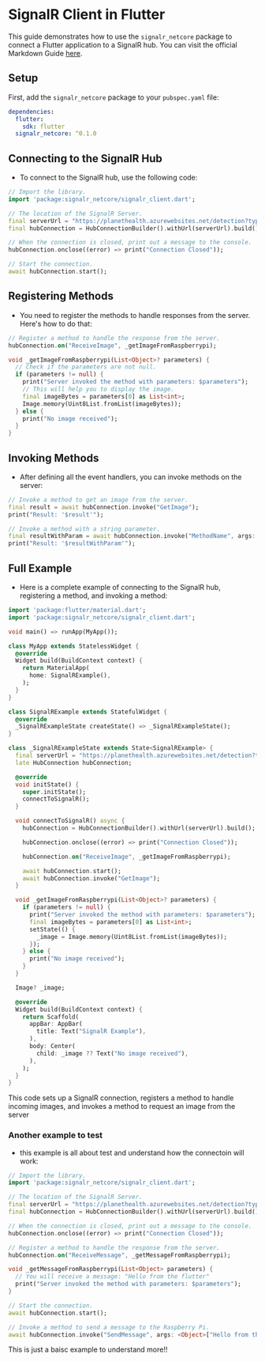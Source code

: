 # SignalR Client in Flutter

This guide demonstrates how to use the `signalr_netcore` package to connect a Flutter application to a SignalR hub.
You can visit the official Markdown Guide [here](https://pub.dev/packages/signalr_netcore).

## Setup

First, add the `signalr_netcore` package to your `pubspec.yaml` file:

```yaml
dependencies:
  flutter:
    sdk: flutter
  signalr_netcore: ^0.1.0
```

## Connecting to the SignalR Hub

- To connect to the SignalR hub, use the following code:

```dart
// Import the library.
import 'package:signalr_netcore/signalr_client.dart';

// The location of the SignalR Server.
final serverUrl = "https://planethealth.azurewebsites.net/detection?type=flutter";
final hubConnection = HubConnectionBuilder().withUrl(serverUrl).build();

// When the connection is closed, print out a message to the console.
hubConnection.onclose((error) => print("Connection Closed"));

// Start the connection.
await hubConnection.start();
```

## Registering Methods

- You need to register the methods to handle responses from the server. Here's how to do that:

```dart
// Register a method to handle the response from the server.
hubConnection.on("ReceiveImage", _getImageFromRaspberrypi);

void _getImageFromRaspberrypi(List<Object>? parameters) {
  // Check if the parameters are not null.
  if (parameters != null) {
    print("Server invoked the method with parameters: $parameters");
    // This will help you to display the image.
    final imageBytes = parameters[0] as List<int>;
    Image.memory(Uint8List.fromList(imageBytes));
  } else {
    print("No image received");
  }
}
```

## Invoking Methods

- After defining all the event handlers, you can invoke methods on the server:

```dart
// Invoke a method to get an image from the server.
final result = await hubConnection.invoke("GetImage");
print("Result: '$result'");

// Invoke a method with a string parameter.
final resultWithParam = await hubConnection.invoke("MethodName", args: <Object>["ParameterValue"]);
print("Result: '$resultWithParam'");
```

## Full Example

- Here is a complete example of connecting to the SignalR hub, registering a method, and invoking a method:

```dart
import 'package:flutter/material.dart';
import 'package:signalr_netcore/signalr_client.dart';

void main() => runApp(MyApp());

class MyApp extends StatelessWidget {
  @override
  Widget build(BuildContext context) {
    return MaterialApp(
      home: SignalRExample(),
    );
  }
}

class SignalRExample extends StatefulWidget {
  @override
  _SignalRExampleState createState() => _SignalRExampleState();
}

class _SignalRExampleState extends State<SignalRExample> {
  final serverUrl = "https://planethealth.azurewebsites.net/detection?type=flutter";
  late HubConnection hubConnection;

  @override
  void initState() {
    super.initState();
    connectToSignalR();
  }

  void connectToSignalR() async {
    hubConnection = HubConnectionBuilder().withUrl(serverUrl).build();

    hubConnection.onclose((error) => print("Connection Closed"));

    hubConnection.on("ReceiveImage", _getImageFromRaspberrypi);

    await hubConnection.start();
    await hubConnection.invoke("GetImage");
  }

  void _getImageFromRaspberrypi(List<Object>? parameters) {
    if (parameters != null) {
      print("Server invoked the method with parameters: $parameters");
      final imageBytes = parameters[0] as List<int>;
      setState(() {
        _image = Image.memory(Uint8List.fromList(imageBytes));
      });
    } else {
      print("No image received");
    }
  }

  Image? _image;

  @override
  Widget build(BuildContext context) {
    return Scaffold(
      appBar: AppBar(
        title: Text("SignalR Example"),
      ),
      body: Center(
        child: _image ?? Text("No image received"),
      ),
    );
  }
}
```

This code sets up a SignalR connection, registers a method to handle incoming images, and invokes a method to request an image from the server

### Another example to test

- this example is all about test and understand how the connectoin will work:

```dart
// Import the library.
import 'package:signalr_netcore/signalr_client.dart';

// The location of the SignalR Server.
final serverUrl = "https://planethealth.azurewebsites.net/detection?type=flutter";
final hubConnection = HubConnectionBuilder().withUrl(serverUrl).build();

// When the connection is closed, print out a message to the console.
hubConnection.onclose((error) => print("Connection Closed"));

// Register a method to handle the response from the server.
hubConnection.on("ReceiveMessage", _getMessageFromRaspberrypi);

void _getMessageFromRaspberrypi(List<Object> parameters) {
  // You will receive a message: "Hello from the flutter"
  print("Server invoked the method with parameters: $parameters");
}

// Start the connection.
await hubConnection.start();

// Invoke a method to send a message to the Raspberry Pi.
await hubConnection.invoke("SendMessage", args: <Object>["Hello from the flutter"]);
```

This is just a baisc example to understand more!!
